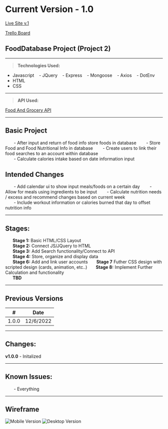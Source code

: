 # Current Version - 1.0

[Live Site v.1](https://foodapp2.azurewebsites.net)

[Trello Board](https://trello.com/invite/b/xTUjvd49/ATTI1f46cb97ee99f91e29d1aaf8c1965fe7B738A7D5/foodapp2)

## FoodDatabase Project (Project 2)

---

> **Technologies Used:**

- Javascript
  &nbsp;&nbsp; - JQuery
  &nbsp;&nbsp; - Express
  &nbsp;&nbsp; - Mongoose
  &nbsp;&nbsp; - Axios
  &nbsp;&nbsp; - DotEnv
- HTML
- CSS

---

> **API Used:**

[Food And Grocery API](https://developer.edamam.com/food-database-api)

---

## Basic Project

&nbsp;&nbsp;&nbsp;&nbsp;&nbsp;&nbsp; - After input and return of food info store foods in database
&nbsp;&nbsp;&nbsp;&nbsp;&nbsp;&nbsp; - Store Food and Food Nutritional Info in database
&nbsp;&nbsp;&nbsp;&nbsp;&nbsp;&nbsp; - Create users to link their food searches to an account within database  
&nbsp;&nbsp;&nbsp;&nbsp;&nbsp;&nbsp; - Calculate calories intake based on date information input

## Intended Changes

&nbsp;&nbsp;&nbsp;&nbsp;&nbsp;&nbsp; - Add calendar ui to show input meals/foods on a certain day
&nbsp;&nbsp;&nbsp;&nbsp;&nbsp;&nbsp; - Allow for meals using ingredients to be input
&nbsp;&nbsp;&nbsp;&nbsp;&nbsp;&nbsp; - Calculate nutrition needs / excess and recommend changes based on current week  
&nbsp;&nbsp;&nbsp;&nbsp;&nbsp;&nbsp; - Include workout information or calories burned that day to offset nutrition info

---

## Stages:

&nbsp;&nbsp;&nbsp;&nbsp;&nbsp;&nbsp;**Stage 1:** Basic HTML/CSS Layout  
&nbsp;&nbsp;&nbsp;&nbsp;&nbsp;&nbsp;**Stage 2:** Connect JS/JQuery to HTML  
&nbsp;&nbsp;&nbsp;&nbsp;&nbsp;&nbsp;**Stage 3:** Add Search functionality/Connect to API  
&nbsp;&nbsp;&nbsp;&nbsp;&nbsp;&nbsp;**Stage 4:** Store, organize and display data  
&nbsp;&nbsp;&nbsp;&nbsp;&nbsp;&nbsp;**Stage 6:** Add and link user accounts
&nbsp;&nbsp;&nbsp;&nbsp;&nbsp;&nbsp;**Stage 7** Futher CSS design with scripted design (cards, animation, etc..)
&nbsp;&nbsp;&nbsp;&nbsp;&nbsp;&nbsp;**Stage 8:** Implement Further Calculation and functionality  
&nbsp;&nbsp;&nbsp;&nbsp;&nbsp;&nbsp;**TBD**

---

## Previous Versions

| #     | Date      |
| ----- | --------- |
| 1.0.0 | 12/6/2022 |

---

## Changes:

**v1.0.0** - Initalized

---

## Known Issues:

&nbsp;&nbsp;&nbsp;&nbsp;&nbsp;&nbsp; - Everything

---

## Wireframe

![Mobile Version](Resources/img/mobile%20version.PNG)
![Desktop Version](Resources/img/WebVersion.PNG)
